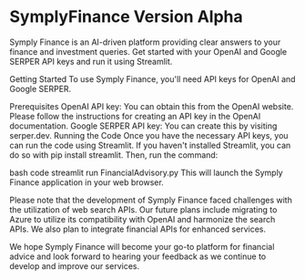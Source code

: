 # SymplyFinance Version Alpha
Symply Finance is an AI-driven platform providing clear answers to your finance and investment queries. Get started with your OpenAI and Google SERPER API keys and run it using Streamlit.

Getting Started
To use Symply Finance, you'll need API keys for OpenAI and Google SERPER.

Prerequisites
OpenAI API key: You can obtain this from the OpenAI website. Please follow the instructions for creating an API key in the OpenAI documentation.
Google SERPER API key: You can create this by visiting serper.dev.
Running the Code
Once you have the necessary API keys, you can run the code using Streamlit. If you haven't installed Streamlit, you can do so with pip install streamlit. Then, run the command:

bash code
streamlit run FinancialAdvisory.py This will launch the Symply Finance application in your web browser.

Please note that the development of Symply Finance faced challenges with the utilization of web search APIs. Our future plans include migrating to Azure to utilize its compatibility with OpenAI and harmonize the search APIs. We also plan to integrate financial APIs for enhanced services.

We hope Symply Finance will become your go-to platform for financial advice and look forward to hearing your feedback as we continue to develop and improve our services.
